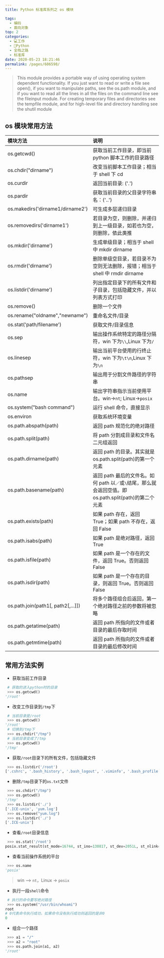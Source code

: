 ```yaml
---
title: Python 标准库系列之 os 模块

tags: 
  - 编码
  - 面向对象
top: 2
categories: 
  - 💻工作
  - 🐍Python
  - 全栈之路
  - 标准库
date: 2020-05-23 18:21:46
permalink: /pages/606598/
---
```


> This module provides a portable way of using operating system dependent functionality. If you just want to read or write a file see open(), if you want to manipulate paths, see the os.path module, and if you want to read all the lines in all the files on the command line see the fileinput module. For creating temporary files and directories see the tempfile module, and for high-level file and directory handling see the shutil module

## os 模块常用方法

|模块方法|说明|
|:--|:--|
|os.getcwd()|获取当前工作目录，即当前 python 脚本工作的目录路径|
|os.chdir("dirname")|改变当前脚本工作目录；相当于 shell 下 cd|
|os.curdir|返回当前目录: ('.')|
|os.pardir|获取当前目录的父目录字符串名：('..')|
|os.makedirs('dirname1/dirname2')|可生成多层递归目录|
|os.removedirs('dirname1')|若目录为空，则删除，并递归到上一级目录，如若也为空，则删除，依此类推|
|os.mkdir('dirname')|生成单级目录；相当于 shell 中 mkdir dirname|
|os.rmdir('dirname')|删除单级空目录，若目录不为空则无法删除，报错；相当于 shell 中 rmdir dirname|
|os.listdir('dirname')|列出指定目录下的所有文件和子目录，包括隐藏文件，并以列表方式打印|
|os.remove()|删除一个文件|
|os.rename("oldname","newname")|重命名文件/目录|
|os.stat('path/filename')|获取文件/目录信息|
|os.sep|输出操作系统特定的路径分隔符，win 下为`\\`,Linux 下为`/`|
|os.linesep|输出当前平台使用的行终止符，win 下为`\t\n`,Linux 下为`\n`|
|os.pathsep|输出用于分割文件路径的字符串|
|os.name|输出字符串指示当前使用平台。win->`nt`; Linux->`posix`|
|os.system("bash command")|运行 shell 命令，直接显示|
|os.environ|获取系统环境变量|
|os.path.abspath(path)|返回 path 规范化的绝对路径|
|os.path.split(path)|将 path 分割成目录和文件名二元组返回|
|os.path.dirname(path)|返回 path 的目录。其实就是 os.path.split(path)的第一个元素|
|os.path.basename(path)|返回 path 最后的文件名。如何 path 以`／`或`\`结尾，那么就会返回空值。即 os.path.split(path)的第二个元素|
|os.path.exists(path)|如果 path 存在，返回 True；如果 path 不存在，返回 False|
|os.path.isabs(path)|如果 path 是绝对路径，返回 True|
|os.path.isfile(path)|如果 path 是一个存在的文件，返回 True。否则返回 False|
|os.path.isdir(path)|如果 path 是一个存在的目录，则返回 True。否则返回 False|
|os.path.join(path1[, path2[,...]])|将多个路径组合后返回，第一个绝对路径之前的参数将被忽略|
|os.path.getatime(path)|返回 path 所指向的文件或者目录的最后存取时间|
|os.path.getmtime(path)|返回 path 所指向的文件或者目录的最后修改时间|

## 常用方法实例

- 获取当前工作目录

```python
 # 获取的进入python时的目录
 >>> os.getcwd()
'/root'
```

- 改变工作目录到`/tmp`下

```python
 # 当前目录是/root
 >>> os.getcwd()
'/root'
 # 切换到/tmp下
 >>> os.chdir("/tmp")
 # 当前目录变成了/tmp
 >>> os.getcwd()     
'/tmp'
```

- 获取`/root`目录下的所有文件，包括隐藏文件

```python
 >>> os.listdir('/root')
['.cshrc', '.bash_history', '.bash_logout', '.viminfo', '.bash_profile', '.tcshrc', 'scripts.py', '.bashrc', 'modules']
```

- 删除`/tmp`目录下的`os.txt`文件

```python
 >>> os.chdir("/tmp") 
 >>> os.getcwd()     
'/tmp'
 >>> os.listdir('./')   
['.ICE-unix', 'yum.log']
 >>> os.remove("yum.log")
 >>> os.listdir('./')    
['.ICE-unix']
```

- 查看`/root`目录信息

```python
 >>> os.stat('/root')        
posix.stat_result(st_mode=16744, st_ino=130817, st_dev=2051L, st_nlink=3, st_uid=0, st_gid=0, st_size=4096, st_atime=1463668203, st_mtime=1463668161, st_ctime=1463668161)
```

- 查看当前操作系统的平台

```python
 >>> os.name
'posix'
```

> win --> `nt`，Linux -> `posix`

- 执行一段`shell`命令

```python
 # 执行的命令要写绝对路径
 >>> os.system("/usr/bin/whoami")    
root
# 0代表命令执行成功，如果命令没有执行成功则返回的是非0
0
```

- 组合一个路径

```python
 >>> a1 = "/"
 >>> a2 = "root"
 >>> os.path.join(a1, a2)
'/root'
```